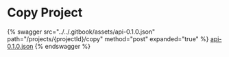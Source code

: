 # Copy Project

{% swagger src="../../.gitbook/assets/api-0.1.0.json" path="/projects/{projectId}/copy" method="post" expanded="true" %}
[api-0.1.0.json](<../../.gitbook/assets/api-0.1.0.json>)
{% endswagger %}

